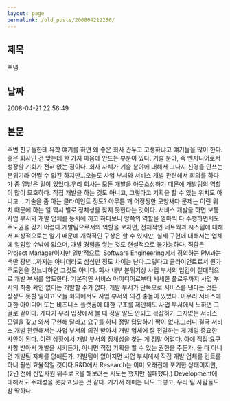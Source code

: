```yaml
---
layout: page
permalink: /old_posts/200804212256/
---
```


## 제목
푸념

## 날짜
2008-04-21 22:56:49

## 본문
주변 친구들한테 유학 얘기를 하면 왜 좋은 회사 관두고 고생하냐고 얘기들을 많이 한다. 좋은 회사인 건 맞는데 한 가지 마음에 안드는 부분이 있다. 기술 분야, 즉 엔지니어로서 성장할 기회가 전혀 없는 점이다. 회사 자체가 기술 분야에 대해서 그다지 신경을 안쓰는 분위기라 어쩔 수 없긴 하지만...오늘도 사업 부서와 서비스 개발 관련해서 회의를 하다가 좀 열받은 일이 있었다.우리 회사는 모든 개발을 아웃소싱하기 때문에 개발팀의 역할이 많이 모호하다. 직접 개발을 하는 것도 아니고, 그렇다고 기획을 할 수 있는 위치도 아니고... 기술을 좀 아는 클라이언트 정도? 아무튼 꽤 어정쩡한 모양새다.문제는 이런 위치 때문에 하는 일 역시 별로 정체성을 찾지 못한다는 것이다. 서비스 개발을 하면 보통 사업 부서와 개발 업체를 동시에 끼고 하다보니 양쪽의 역할을 얼마씩 다 수행하면서도 주도권을 갖기 어렵다.개발팀으로서의 역할을 보자면, 전체적인 네트웍과 시스템에 대해서 피상적으로는 알기 때문에 개략적인 구상은 할 수 있지만, 실제 구현에 대해서는 업체에 일임할 수밖에 없으며, 개발 경험을 쌓는 것도 현실적으로 불가능하다. 직함은 Project Manager이지만 일반적으로  Software Engineering에서 정의하는 PM과는 백만 광년...까지는 아니더라도 삼심만 정도 차이는 난다.그렇다고 클라이언트로서 뭔가 주도권을 갖느냐하면 그것도 아니다. 회사 내부 분위기상 사업 부서의 입김이 절대적으로 개발 부서를 압도한다. 기본적인 서비스 아이디어로부터 세세한 플로우까지 사업 부서의 최종 확인 없이는 개발할 수가 없다. 개발 부서가 단독으로 서비스를 낸다는 것은 상상도 못할 일이고.오늘 회의에서도 사업 부서와 의견 충돌이 있었다. 아무리 서비스에 대한 아이디어 또는 비즈니스 플랫폼에 대한 구조를 제안해도 사업 부서에서 노하면 그걸로 끝이다. 게다가 우리 입장에서 볼 때 정말 말도 안되고 복잡하기 그지없는 서비스 모델을 갖고 와서 구현해 달라고 요구를 하니 정말 답답하기 짝이 없다.그러니 결국 서비스 개발 관련해서는 사업 부서의 의견 받아서 개발 업체에 잘 전달하는 게 제일 중요한 사안이 된다. 이런 상황에서 개발 부서의 정체성을 찾는 게 정말 어렵다. 아예 직접 요구 사항 받아서 개발을 시키든가, 아니면 직접 기획을 할 수 있는 권한을 주든가, 둘 다 아니면 개발팀 자체를 없애든가. 개발팀이 없어지면 사업 부서에서 직접 개발 업체를 컨트롤하니 훨씬 효율적일 것이다.R&D에서 Research는 이미 오래전에 포기한 상태이지만, (2년 전에 신입사원 위주로 R을 해보려는 시도는 했지만 실패했다.) Development에 대해서도 주체성을 못찾고 있는 것 같다. 거기서 헤매는 나도 그렇고, 우리 팀 사람들도 참 딱하다.